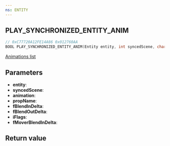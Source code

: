 ```yaml
---
ns: ENTITY
---
```

## PLAY_SYNCHRONIZED_ENTITY_ANIM

```c
// 0xC77720A12FE14A86 0x012760AA
BOOL PLAY_SYNCHRONIZED_ENTITY_ANIM(Entity entity, int syncedScene, char* animation, char* propName, float fBlendInDelta, float fBlendOutDelta, cs_type(Any) int iFlags, float fMoverBlendInDelta);
```

[Animations list](https://alexguirre.github.io/animations-list/)

## Parameters
* **entity**: 
* **syncedScene**: 
* **animation**: 
* **propName**: 
* **fBlendInDelta**:
* **fBlendOutDelta**:
* **iFlags**:
* **fMoverBlendInDelta**:

## Return value

